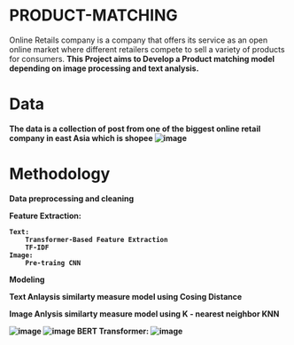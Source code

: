 # PRODUCT-MATCHING
Online Retails company is a company that offers its service as an open online market where different retailers compete to sell a variety of products for consumers. <b>This Project aims to Develop a Product matching model depending on image processing and text analysis.<b>

# Data 
  The data is a collection of post from one of the biggest online retail company in east Asia which is shopee
  ![image](https://user-images.githubusercontent.com/46527978/131696639-2d48fc55-9604-4a1e-879d-e25df3a9bb60.png)

# Methodology

Data preprocessing and cleaning

Feature Extraction:
	
	Text:
		Transformer-Based Feature Extraction
		TF-IDF
	Image:
		Pre-traing CNN

Modeling
	
  Text Anlaysis similarty measure model using
		Cosing Distance
	
  
  Image Anlysis similarty measure model using
		K - nearest neighbor KNN
 
  
  
  
  
![image](https://user-images.githubusercontent.com/46527978/131696416-6ec1b01a-45b8-4dc2-ac37-fe27798b3797.png)
![image](https://user-images.githubusercontent.com/46527978/131696536-529ab076-d024-4014-9175-ffbad95ed099.png)
BERT Transformer:
	![image](https://github.com/yousif4111/PRODUCT-MATCHING/assets/46527978/30315182-cd36-4194-bc30-dfe199437af8)

